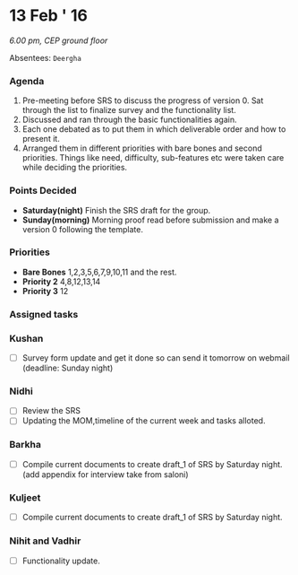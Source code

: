 13 Feb ' 16
============
*6.00 pm, CEP ground floor*

Absentees: `Deergha`

### Agenda
1.  Pre-meeting before SRS to discuss the progress of version 0. Sat through the list to finalize survey and the functionality list.
2.	Discussed and ran through the basic functionalities again.
3.	Each one debated as to put them in which deliverable order and how to present it.
4.	Arranged them in different priorities with bare bones and second priorities. Things like need, difficulty, sub-features etc were taken care while deciding the priorities.

### Points Decided
* **Saturday(night)** Finish the SRS draft for the group.
* **Sunday(morning)** Morning proof read before submission and make a version 0 following the template.

### Priorities
* **Bare Bones** 1,2,3,5,6,7,9,10,11 and the rest.  
* **Priority 2** 4,8,12,13,14
* **Priority 3** 12  

### Assigned tasks

### Kushan
- [ ] Survey form update and get it done so can send it tomorrow on webmail (deadline: Sunday night)

### Nidhi
- [ ] Review the SRS
- [ ] Updating the MOM,timeline of the current week and tasks alloted.

### Barkha
- [ ] Compile current documents to create draft_1 of SRS by Saturday night. (add appendix for interview take from saloni)

### Kuljeet
- [ ] Compile current documents to create draft_1 of SRS by Saturday night.

### Nihit and Vadhir
- [ ] Functionality update.
